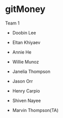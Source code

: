 # gitMoney
Team 1

* Doobin Lee

* Eltan Khiyaev
*  Annie He
*  Willie Munoz
*  Janelia Thompson
*  Jason Orr
*  Henry Carpio
*  Shiven Nayee
*  Marvin Thompson(TA)
